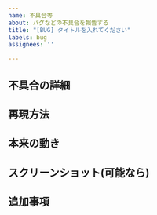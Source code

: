 ```yaml
---
name: 不具合等
about: バグなどの不具合を報告する
title: "[BUG] タイトルを入れてください"
labels: bug
assignees: ''

---
```


## 不具合の詳細
<!-- 不具合について詳しく説明してください。 -->


## 再現方法
<!-- 不具合が発生する条件、不具合を発生させる操作を説明してください。 -->


## 本来の動き
<!-- 想定される正常な場合の挙動を説明してください。 -->


## スクリーンショット(可能なら)


## 追加事項
